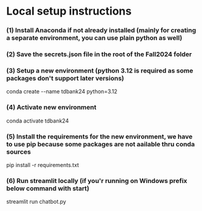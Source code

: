 # Local setup instructions
### (1) Install Anaconda if not already installed (mainly for creating a separate environment, you can use plain python as well)
### (2) Save the secrets.json file in the root of the Fall2024 folder
### (3) Setup a new environment (python 3.12 is required as some packages don't support later versions)
conda create --name tdbank24 python=3.12
### (4) Activate new environment
conda activate tdbank24
### (5) Install the requirements for the new environment, we have to use pip because some packages are not aailable thru conda sources
pip install -r requirements.txt
### (6) Run streamlit locally (if you'r running on Windows prefix below command with start)
streamlit run chatbot.py


